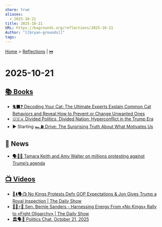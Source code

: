 ```yaml
---
share: true
aliases:
  - 2025-10-21
title: 2025-10-21
URL: https://bagrounds.org/reflections/2025-10-21
Author: "[[bryan-grounds]]"
tags:
---
```

[Home](../index.md) > [Reflections](./index.md) | [⏮️](./2025-10-20.md)  
# 2025-10-21  
## [📚 Books](../books/index.md)  
- [🐈‍⬛❓ Decoding Your Cat: The Ultimate Experts Explain Common Cat Behaviors and Reveal How to Prevent or Change Unwanted Ones](../books/decoding-your-cat-the-ultimate-experts-explain-common-cat-behaviors-and-reveal-how-to-prevent-or-change-unwanted-ones.md)  
- [🇺🇸⚔️ Divided Politics, Divided Nation: Hyperconflict in the Trump Era](../books/divided-politics-divided-nation-hyperconflict-in-the-trump-era.md)  
- ▶️ Starting [🏎️⛽ Drive: The Surprising Truth About What Motivates Us](../books/drive-the-surprising-truth-about-what-motivates-us.md)  
  
## 📰 News  
- [🗣️📢🚫 Tamara Keith and Amy Walter on millions protesting against Trump’s agenda](../videos/tamara-keith-and-amy-walter-on-millions-protesting-against-trumps-agenda.md)  
  
## [📺 Videos](../videos/index.md)  
- [👑⬇️🗣️📺 No Kings Protests Defy GOP Expectations & Jon Gives Trump a Royal Inspection | The Daily Show](../videos/no-kings-protests-defy-gop-expectations-jon-gives-trump-a-royal-inspection-the-daily-show.md)  
- [🚫👑⚡✊ Sen. Bernie Sanders - Harnessing Energy From «No Kings» Rally to «Fight Oligarchy» | The Daily Show](../videos/sen-bernie-sanders-harnessing-energy-from-no-kings-rally-to-fight-oligarchy-the-daily-show.md)  
- [🏛️🗣️📅 Politics Chat, October 21, 2025](../videos/politics-chat-october-21-2025.md)
